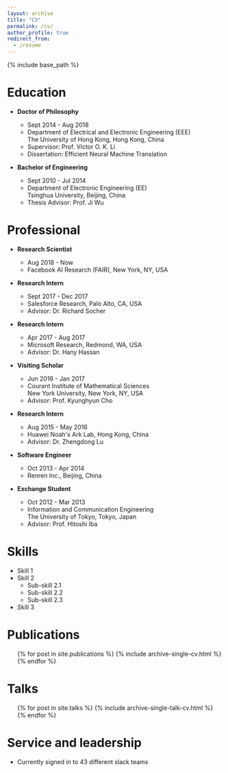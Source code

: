 ```yaml
---
layout: archive
title: "CV"
permalink: /cv/
author_profile: true
redirect_from:
  - /resume
---
```


{% include base_path %}

Education
======
* **Doctor of Philosophy**
  * Sept 2014 - Aug 2018
  * Department of Electrical and Electronic Engineering (EEE)<br>The University of Hong Kong, Hong Kong, China
  * Supervisor: Prof. Victor O. K. Li
  * Dissertation: Efficient Neural Machine Translation

* **Bachelor of Engineering**
  * Sept 2010 - Jul 2014
  * Department of Electronic Engineering (EE)<br>Tsinghua University, Beijing, China
  * Thesis Advisor: Prof. Ji Wu


Professional
======
* **Research Scientist**
  * Aug 2018 - Now
  * Facebook AI Research (FAIR), New York, NY, USA

* **Research Intern**
  * Sept 2017 - Dec 2017
  * Salesforce Research, Palo Alto, CA, USA
  * Advisor: Dr. Richard Socher

* **Research Intern**
  * Apr 2017 - Aug 2017
  * Microsoft Research, Redmond, WA, USA
  * Advisor: Dr. Hany Hassan

* **Visiting Scholar**
  * Jun 2016 - Jan 2017
  * Courant Institute of Mathematical Sciences<br>New York University, New York, NY, USA
  * Advisor: Prof. Kyunghyun Cho

* **Research Intern**
  * Aug 2015 - May 2016
  * Huawei Noah's Ark Lab, Hong Kong, China
  * Advisor: Dr. Zhengdong Lu

* **Software Engineer**
  * Oct 2013 - Apr 2014
  * Renren Inc., Beijing, China

* **Exchange Student**
  * Oct 2012 - Mar 2013
  * Information and Communication Engineering<br>The University of Tokyo, Tokyo, Japan
  * Advisor: Prof. Hitoshi Iba


Skills
======
* Skill 1
* Skill 2
  * Sub-skill 2.1
  * Sub-skill 2.2
  * Sub-skill 2.3
* Skill 3

Publications
======
  <ul>{% for post in site.publications %}
    {% include archive-single-cv.html %}
  {% endfor %}</ul>
  
Talks
======
  <ul>{% for post in site.talks %}
    {% include archive-single-talk-cv.html %}
  {% endfor %}</ul>
  
<!-- Teaching
======
  <ul>{% for post in site.teaching %}
    {% include archive-single-cv.html %}
  {% endfor %}</ul> -->
  
Service and leadership
======
* Currently signed in to 43 different slack teams
